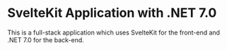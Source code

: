 # SvelteKit Application with .NET 7.0

This is a full-stack application which uses SvelteKit for the front-end and .NET 7.0 for the back-end.
